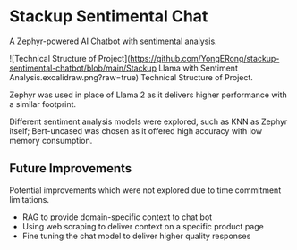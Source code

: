 # Stackup Sentimental Chat
A Zephyr-powered AI Chatbot with sentimental analysis.

![Technical Structure of Project](https://github.com/YongERong/stackup-sentimental-chatbot/blob/main/Stackup Llama with Sentiment Analysis.excalidraw.png?raw=true)
Technical Structure of Project.

Zephyr was used in place of Llama 2 as it delivers higher performance with a similar footprint.

Different sentiment analysis models were explored, such as KNN as Zephyr itself; Bert-uncased was chosen as it offered high accuracy with low memory consumption.

## Future Improvements
Potential improvements which were not explored due to time commitment limitations.

- RAG to provide domain-specific context to chat bot
- Using web scraping to deliver context on a specific product page
- Fine tuning the chat model to deliver higher quality responses
